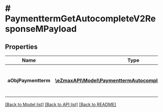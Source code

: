 # # PaymenttermGetAutocompleteV2ResponseMPayload

## Properties

Name | Type | Description | Notes
------------ | ------------- | ------------- | -------------
**aObjPaymentterm** | [**\eZmaxAPI\Model\PaymenttermAutocompleteElementResponse[]**](PaymenttermAutocompleteElementResponse.md) | An array of Paymentterm autocomplete element response. | [optional]

[[Back to Model list]](../../README.md#models) [[Back to API list]](../../README.md#endpoints) [[Back to README]](../../README.md)
